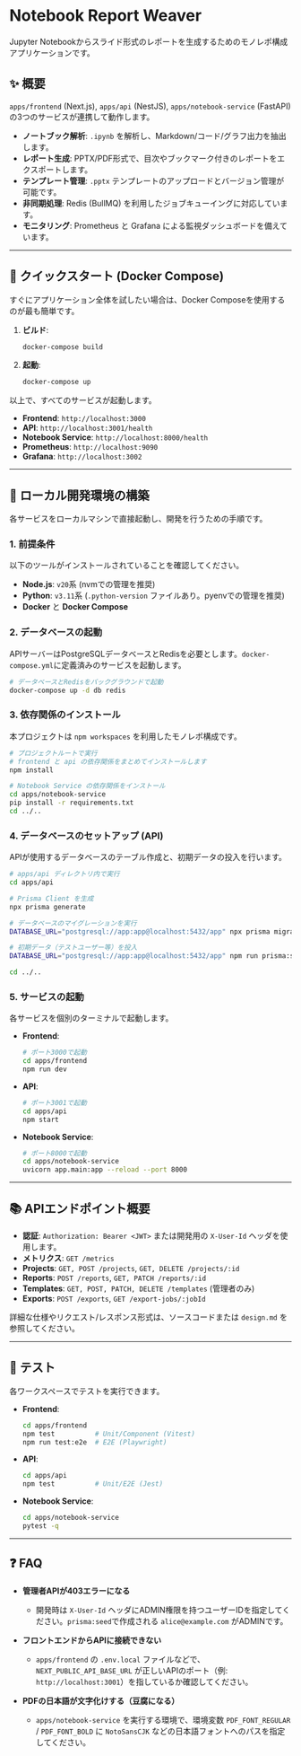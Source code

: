 # Notebook Report Weaver

Jupyter Notebookからスライド形式のレポートを生成するためのモノレポ構成アプリケーションです。

## ✨ 概要

`apps/frontend` (Next.js), `apps/api` (NestJS), `apps/notebook-service` (FastAPI) の3つのサービスが連携して動作します。

- **ノートブック解析**: `.ipynb` を解析し、Markdown/コード/グラフ出力を抽出します。
- **レポート生成**: PPTX/PDF形式で、目次やブックマーク付きのレポートをエクスポートします。
- **テンプレート管理**: `.pptx` テンプレートのアップロードとバージョン管理が可能です。
- **非同期処理**: Redis (BullMQ) を利用したジョブキューイングに対応しています。
- **モニタリング**: Prometheus と Grafana による監視ダッシュボードを備えています。

---

## 🚀 クイックスタート (Docker Compose)

すぐにアプリケーション全体を試したい場合は、Docker Composeを使用するのが最も簡単です。

1.  **ビルド**:
    ```bash
    docker-compose build
    ```

2.  **起動**:
    ```bash
    docker-compose up
    ```

以上で、すべてのサービスが起動します。

- **Frontend**: `http://localhost:3000`
- **API**: `http://localhost:3001/health`
- **Notebook Service**: `http://localhost:8000/health`
- **Prometheus**: `http://localhost:9090`
- **Grafana**: `http://localhost:3002`

---

## 🔧 ローカル開発環境の構築

各サービスをローカルマシンで直接起動し、開発を行うための手順です。

### 1. 前提条件

以下のツールがインストールされていることを確認してください。

- **Node.js**: `v20`系 (nvmでの管理を推奨)
- **Python**: `v3.11`系 (`.python-version` ファイルあり。pyenvでの管理を推奨)
- **Docker** と **Docker Compose**

### 2. データベースの起動

APIサーバーはPostgreSQLデータベースとRedisを必要とします。`docker-compose.yml`に定義済みのサービスを起動します。

```bash
# データベースとRedisをバックグラウンドで起動
docker-compose up -d db redis
```

### 3. 依存関係のインストール

本プロジェクトは `npm workspaces` を利用したモノレポ構成です。

```bash
# プロジェクトルートで実行
# frontend と api の依存関係をまとめてインストールします
npm install

# Notebook Service の依存関係をインストール
cd apps/notebook-service
pip install -r requirements.txt
cd ../..
```

### 4. データベースのセットアップ (API)

APIが使用するデータベースのテーブル作成と、初期データの投入を行います。

```bash
# apps/api ディレクトリ内で実行
cd apps/api

# Prisma Client を生成
npx prisma generate

# データベースのマイグレーションを実行
DATABASE_URL="postgresql://app:app@localhost:5432/app" npx prisma migrate dev --name init

# 初期データ（テストユーザー等）を投入
DATABASE_URL="postgresql://app:app@localhost:5432/app" npm run prisma:seed

cd ../..
```

### 5. サービスの起動

各サービスを個別のターミナルで起動します。

- **Frontend**:
  ```bash
  # ポート3000で起動
  cd apps/frontend
  npm run dev
  ```

- **API**:
  ```bash
  # ポート3001で起動
  cd apps/api
  npm start
  ```

- **Notebook Service**:
  ```bash
  # ポート8000で起動
  cd apps/notebook-service
  uvicorn app.main:app --reload --port 8000
  ```

---

## 📚 APIエンドポイント概要

- **認証**: `Authorization: Bearer <JWT>` または開発用の `X-User-Id` ヘッダを使用します。
- **メトリクス**: `GET /metrics`
- **Projects**: `GET, POST /projects`, `GET, DELETE /projects/:id`
- **Reports**: `POST /reports`, `GET, PATCH /reports/:id`
- **Templates**: `GET, POST, PATCH, DELETE /templates` (管理者のみ)
- **Exports**: `POST /exports`, `GET /export-jobs/:jobId`

詳細な仕様やリクエスト/レスポンス形式は、ソースコードまたは `design.md` を参照してください。

---

## 🧪 テスト

各ワークスペースでテストを実行できます。

- **Frontend**:
  ```bash
  cd apps/frontend
  npm test          # Unit/Component (Vitest)
  npm run test:e2e  # E2E (Playwright)
  ```

- **API**:
  ```bash
  cd apps/api
  npm test          # Unit/E2E (Jest)
  ```

- **Notebook Service**:
  ```bash
  cd apps/notebook-service
  pytest -q
  ```

---

## ❓ FAQ

- **管理者APIが403エラーになる**
  - 開発時は `X-User-Id` ヘッダにADMIN権限を持つユーザーIDを指定してください。`prisma:seed`で作成される `alice@example.com` がADMINです。

- **フロントエンドからAPIに接続できない**
  - `apps/frontend` の `.env.local` ファイルなどで、`NEXT_PUBLIC_API_BASE_URL` が正しいAPIのポート（例: `http://localhost:3001`）を指しているか確認してください。

- **PDFの日本語が文字化けする（豆腐になる）**
  - `apps/notebook-service` を実行する環境で、環境変数 `PDF_FONT_REGULAR` / `PDF_FONT_BOLD` に `NotoSansCJK` などの日本語フォントへのパスを指定してください。